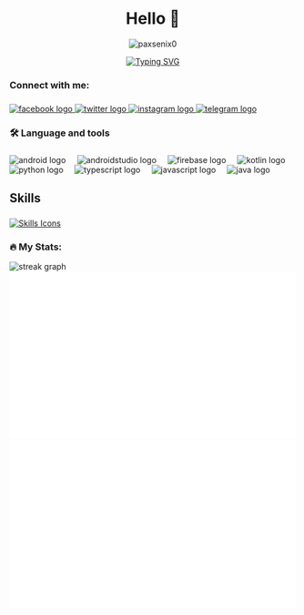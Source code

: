 <h1 align="center">Hello 👋</h1>

<p align="center">
  <img src="https://komarev.com/ghpvc/?username=paxsenix0&label=Profile%20views&color=0e75b6&style=flat" alt="paxsenix0" />
</p>

<p align="center">
  <a href="https://git.io/typing-svg">
    <img src="https://readme-typing-svg.herokuapp.com?color=36BCF7FF&lines=Hi%2C+I'm+Alex;I+live+in+Indonesia;I+hate+code&center=true&vCenter=true" alt="Typing SVG">
  </a>
</p>

###

<h3 align="left">Connect with me:</h3>

###

<div align="left">
  <a href="https://www.facebook.com/paxsenix" target="_blank">
    <img src="https://img.shields.io/static/v1?message=Facebook&logo=facebook&label=&color=1877F2&logoColor=white&labelColor=&style=for-the-badge" height="25" alt="facebook logo"  />
  </a>
  <a href="https://x.com/PaxSenix" target="_blank">
    <img src="https://img.shields.io/static/v1?message=Twitter&logo=twitter&label=&color=1DA1F2&logoColor=white&labelColor=&style=for-the-badge" height="25" alt="twitter logo"  />
  </a>
  <a href="https://instagram.com/x3.4l_" target="_blank">
    <img src="https://img.shields.io/static/v1?message=Instagram&logo=instagram&label=&color=E4405F&logoColor=white&labelColor=&style=for-the-badge" height="25" alt="instagram logo"  />
  </a>
  <a href="https://t.me/paxsenix0" target="_blank">
    <img src="https://img.shields.io/static/v1?message=Telegram&logo=telegram&label=&color=2CA5E0&logoColor=white&labelColor=&style=for-the-badge" height="25" alt="telegram logo"  />
  </a>
</div>

###

<h3 align="left">🛠 Language and tools</h3>

###

<div align="left">
  <img src="https://cdn.jsdelivr.net/gh/devicons/devicon/icons/android/android-original.svg" height="40" alt="android logo"  />
  <img width="12" />
  <img src="https://cdn.jsdelivr.net/gh/devicons/devicon/icons/androidstudio/androidstudio-original.svg" height="40" alt="androidstudio logo"  />
  <img width="12" />
  <img src="https://cdn.jsdelivr.net/gh/devicons/devicon/icons/firebase/firebase-plain.svg" height="40" alt="firebase logo"  />
  <img width="12" />
  <img src="https://cdn.jsdelivr.net/gh/devicons/devicon/icons/kotlin/kotlin-original.svg" height="40" alt="kotlin logo"  />
  <img width="12" />
  <img src="https://cdn.jsdelivr.net/gh/devicons/devicon/icons/python/python-original.svg" height="40" alt="python logo"  />
  <img width="12" />
  <img src="https://cdn.jsdelivr.net/gh/devicons/devicon/icons/typescript/typescript-original.svg" height="40" alt="typescript logo"  />
  <img width="12" />
  <img src="https://cdn.jsdelivr.net/gh/devicons/devicon/icons/javascript/javascript-original.svg" height="40" alt="javascript logo"  />
  <img width="12" />
  <img src="https://cdn.jsdelivr.net/gh/devicons/devicon/icons/java/java-original.svg" height="40" alt="java logo"  />
</div>

###

<h2 align="left">Skills</h2>

###

<p align="left">
  <a href="https://paxsenixofc.my.id">
    <img src="https://skillicons.dev/icons?i=androidstudio,mysql,firebase,python,java,php,ts,js,css,html" alt="Skills Icons" />
  </a>
</p>

###

<h3 align="left">🔥 My Stats:</h3>
<div align="left">
  <img src="https://streak-stats.demolab.com?user=paxsenix0&locale=en&mode=daily&theme=dark&hide_border=false&border_radius=5&order=3" alt="streak graph"  />
</div>
<div align="left">
  <img src="https://raw.githubusercontent.com/paxsenix0/github-stats/master/generated/overview.svg#gh-dark-mode-only" alt="GitHub Stats Overview" />
</div>
<div align="left">
  <img src="https://raw.githubusercontent.com/paxsenix0/github-stats/master/generated/languages.svg#gh-dark-mode-only" alt="GitHub Stats Languages" />
</div>